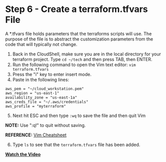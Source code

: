 # Step 6 - Create a terraform.tfvars File

A *.tfvars file holds parameters that the terraforms scripts will use. The purpose
of the file is to abstract the customization parameters from the code that will
typically not change.

1. Back in the CloudShell, make sure you are in the local directory for your
terraform project. Type `cd ~/tech` and then press TAB, then ENTER.
2. Run the following command to open the Vim text editor:
`vim terraform.tfvars`
3. Press the "i" key to enter insert mode.
4. Paste in the following lines:

```
aws_pem = "~/cloud_workstation.pem"
aws_region = "us-east-1"
availability_zone = "us-east-1a"
aws_creds_file = "~/.aws/credentials"
aws_profile = "myterraform"
```

5. Next hit ESC and then type `:wq` to save the file and then quit Vim

**NOTE:** Use ":q!" to quit without saving.

**REFERENCE:** [Vim Cheatsheet](https://vim.rtorr.com/)

6. Type `ls` to see that the `terraform.tfvars` file has been added.

**[Watch the Video](https://youtu.be/EtXHvlSiQb0)**
